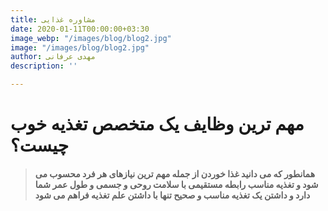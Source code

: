 ```yaml
---
title: مشاوره غذایی
date: 2020-01-11T00:00:00+03:30
image_webp: "/images/blog/blog2.jpg"
image: "/images/blog/blog2.jpg"
author: مهدی عرفانی
description: ''

---
```

# **مهم ترین وظایف یک متخصص تغذیه خوب چیست؟**

> #### **همانطور که می دانید غذا خوردن از جمله مهم ترین نیازهای هر فرد محسوب می شود و تغذیه مناسب رابطه مستقیمی با سلامت روحی و جسمی و طول عمر شما دارد و داشتن یک تغذیه مناسب و صحیح تنها با داشتن علم تغذیه فراهم می شود**